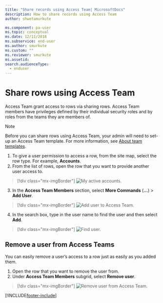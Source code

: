 ```yaml
---
title: "Share records using Access Team| MicrosoftDocs"
description: How to share records using Access Team
author: shwetamurkute

ms.component: pa-user
ms.topic: conceptual
ms.date: 12/11/2018
ms.subservice: end-user
ms.author: smurkute
ms.custom: ""
ms.reviewer: smurkute
ms.assetid: 
search.audienceType: 
  - enduser
---
```

# Share rows using Access Team

Access Team grant access to rows via sharing rows. Access Team members have privileges defined by their individual security roles and by roles from the teams they are members of. 

> [!NOTE]
> Before you can share rows using Access Team, your admin will need to set-up an Access Team template. For more information, see [About team templates](/previous-versions/dynamicscrm-2016/admins-customizers-dynamics-365/mt812239(v%3dcrm.8)). 

1. To give a user permission to access a row, from the site map, select the row type. For example, **Accounts**.
2. From the list of rows, open the row that you want to provide another user access to.

  > [!div class="mx-imgBorder"]
  > ![My active accounts.](media/AccessTeam1.png "My active accounts")

3. In the **Access Team Members** section, select **More Commands** (**…**) > **Add User**.

  > [!div class="mx-imgBorder"]
  > ![Add user to Access Team.](media/AccessTeam2.png "Add user to Access Team")

 4. In the search box, type in the user name to find the user and then select **Add**.
  
  > [!div class="mx-imgBorder"]
  > ![Find user.](media/AccessTeam3.png "Find user")  
  
 
## Remove a user from Access Teams

 You can easily remove a user’s access to a row just as easily as you added them.
 
1.	Open the row that you want to remove the user from.
2.	Under **Access Team Members** subgrid, select **Remove user**.

  > [!div class="mx-imgBorder"]
  > ![Remove user from Access Team.](media/AccessTeam4.png "Remove user from Access Team")  
  
  


[!INCLUDE[footer-include](../includes/footer-banner.md)]
